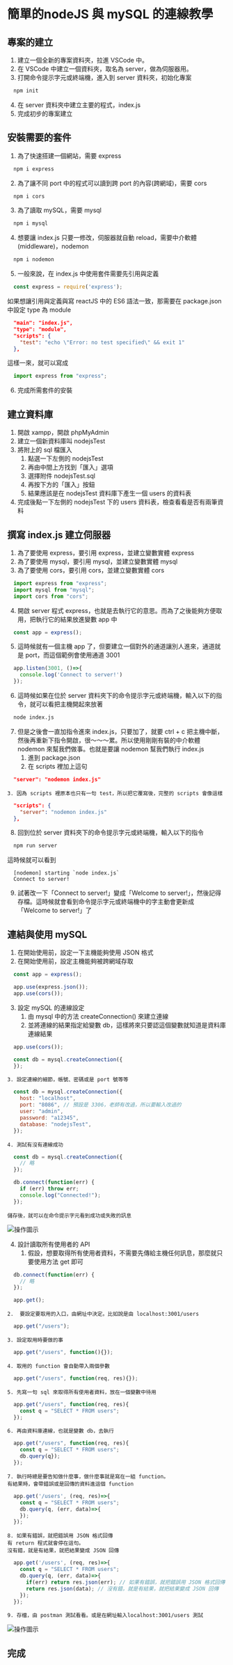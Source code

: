 # 簡單的nodeJS 與 mySQL 的連線教學
## 專案的建立
1. 建立一個全新的專案資料夾，拉進 VSCode 中。
2. 在 VSCode 中建立一個資料夾，取名為 server，做為伺服器用。
3. 打開命令提示字元或終端機，進入到 server 資料夾，初始化專案
```bash
  npm init
```
4. 在 server 資料夾中建立主要的程式，index.js
5. 完成初步的專案建立

## 安裝需要的套件
1. 為了快速搭建一個網站，需要 express
```bash
  npm i express
```
2. 為了讓不同 port 中的程式可以讀到跨 port 的內容(跨網域)，需要 cors
```bash
  npm i cors
```
3. 為了讀取 mySQL，需要 mysql
```bash
  npm i mysql
```
4. 想要讓 index.js 只要一修改，伺服器就自動 reload，需要中介軟體(middleware)，nodemon
```bash
  npm i nodemon
```
5. 一般來說，在 index.js 中使用套件需要先引用與定義
  ```javascript
    const express = require('express');
  ```
  如果想讓引用與定義與寫 reactJS 中的 ES6 語法一致，那需要在 package.json 中設定 type 為 module
  ```json
    "main": "index.js",
    "type": "module",
    "scripts": {
      "test": "echo \"Error: no test specified\" && exit 1"
    },
  ```
  這樣一來，就可以寫成
  ```javascript
    import express from "express";
  ```
6. 完成所需套件的安裝

## 建立資料庫
1. 開啟 xampp，開啟 phpMyAdmin
2. 建立一個新資料庫叫 nodejsTest
3. 將附上的 sql 檔匯入
	1. 點選一下左側的 nodejsTest
	2. 再由中間上方找到「匯入」選項
	3. 選擇附件 nodejsTest.sql
	4. 再按下方的「匯入」按鈕
	5. 結果應該是在 nodejsTest 資料庫下產生一個 users 的資料表
4. 完成後點一下左側的 nodejsTest 下的 users 資料表，檢查看看是否有兩筆資料

## 撰寫 index.js 建立伺服器
1. 為了要使用 express，要引用 express，並建立變數實體 express
2. 為了要使用 mysql，要引用 mysql，並建立變數實體 mysql
3. 為了要使用 cors，要引用 cors，並建立變數實體 cors
```javascript
  import express from "express";
  import mysql from "mysql";
  import cors from "cors";
```
4. 開啟 server 程式 express，也就是去執行它的意思。而為了之後能夠方便取用，把執行它的結果放進變數 app 中
```javascript
  const app = express();
```
5. 這時候就有一個主機 app 了，但要建立一個對外的通道讓別人進來，通道就是 port，而這個範例會使用通道 3001
```javascript
  app.listen(3001, ()=>{
    console.log('Connect to server!')
  });
```
6. 這時候如果在位於 server 資料夾下的命令提示字元或終端機，輸入以下的指令，就可以看把主機開起來放著
```bash
  node index.js
```
7. 但是之後會一直加指令進來 index.js，只要加了，就要 ctrl + c 把主機中斷，然後再重新下指令開啟，很～～～累。所以使用剛剛有裝的中介軟體 nodemon 來幫我們做事。也就是要讓 nodemon 幫我們執行 index.js
	1. 進到 package.json
	2. 在 scripts 裡加上這句
  ```json
    "server": "nodemon index.js"
  ```
	3. 因為 scripts 裡原本也只有一句 test，所以把它覆寫後，完整的 scripts 會像這樣
  ```json
    "scripts": {
      "server": "nodemon index.js"
    },
  ```
8. 回到位於 server 資料夾下的命令提示字元或終端機，輸入以下的指令
  ```bash
    npm run server
  ```
  這時候就可以看到
  ```
    [nodemon] starting `node index.js`
    Connect to server!
  ```
9. 試著改一下「Connect to server!」變成「Welcome to server!」，然後記得存檔。這時候就會看到命令提示字元或終端機中的字主動會更新成「Welcome to server!」了

## 連結與使用 mySQL
1. 在開始使用前，設定一下主機能夠使用 JSON 格式
2. 在開始使用前，設定主機能夠被跨網域存取
```javascript
  const app = express();

  app.use(express.json());
  app.use(cors());
```
3. 設定 mySQL 的連線設定
	1. 由 mysql 中的方法 createConnection() 來建立連線
	2. 並將連線的結果指定給變數 db，這樣將來只要認這個變數就知道是資料庫連線結果
  ```javascript
    app.use(cors());

    const db = mysql.createConnection({
    });
  ```
	3. 設定連線的細節，帳號、密碼或是 port 號等等
  ```javascript
    const db = mysql.createConnection({
      host: "localhost",
      port: "8086",	// 預設是 3306，老師有改過，所以要輸入改過的
      user: "admin",
      password: "a12345",
      database: "nodejsTest",
    });
  ```
	4. 測試有沒有連線成功
  ```javascript
    const db = mysql.createConnection({
      // 略
    });

    db.connect(function(err) {
      if (err) throw err;
      console.log("Connected!");
    });
  ```
	儲存後，就可以在命令提示字元看到成功或失敗的訊息
  ![操作圖示](https://github.com/idben/nodejs-mysql-01/blob/main/readmeimgs/info1.png)

4. 設計讀取所有使用者的 API
	1. 假設，想要取得所有使用者資料，不需要先傳給主機任何訊息，那麼就只要使用方法 get 即可
  ```javascript
    db.connect(function(err) {
      // 略
    });

    app.get();
  ```
	2.  要設定要取用的入口，由網址中決定。比如說是由 localhost:3001/users
  ```javascript
    app.get("/users");
  ```
	3. 設定取用時要做的事
  ```javascript
    app.get("/users", function(){});
  ```
	4. 取用的 function 會自動帶入兩個參數
  ```javascript
    app.get("/users", function(req, res){});
  ```
	5. 先寫一句 sql 來取得所有使用者資料，放在一個變數中待用
  ```javascript
    app.get("/users", function(req, res){
      const q = "SELECT * FROM users";
    });
  ```
	6. 再由資料庫連線，也就是變數 db，去執行
  ```javascript
    app.get("/users", function(req, res){
      const q = "SELECT * FROM users";
      db.query(q});
    });
  ```
	7. 執行時總是要告知做什麼事，做什麼事就是寫在一組 function。
	有結果時，會帶錯誤或是回傳的資料進這個 function
  ```javascript
    app.get('/users', (req, res)=>{
      const q = "SELECT * FROM users";
      db.query(q, (err, data)=>{
      });
    });
  ```
	8. 如果有錯誤，就把錯誤用 JSON 格式回傳
	有 return 程式就會停在這句。
	沒有錯，就是有結果，就把結果變成 JSON 回傳
  ```javascript
    app.get('/users', (req, res)=>{
      const q = "SELECT * FROM users";
      db.query(q, (err, data)=>{
        if(err) return res.json(err); // 如果有錯誤，就把錯誤用 JSON 格式回傳
        return res.json(data); // 沒有錯，就是有結果，就把結果變成 JSON 回傳
      });
    });
  ```
	9. 存檔，由 postman 測試看看。或是在網址輸入localhost:3001/users 測試
  ![操作圖示](https://github.com/idben/nodejs-mysql-01/blob/main/readmeimgs/info2.png)

## 完成




